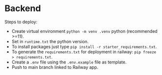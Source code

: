# Backend

Steps to deploy:

- Create virtual environment `python -m venv .venv` python (recommended >=11).
- Set in `runtime.txt` the python version.
- To install packages just type `pip install -r starter_requirements.txt`.
- To generate the `requirements.txt` for deployment in railway: `pip freeze > requirements.txt`.
- Create a `.env` file using the `.env.example` file as template.
- Push to main branch linked to Railway app.
